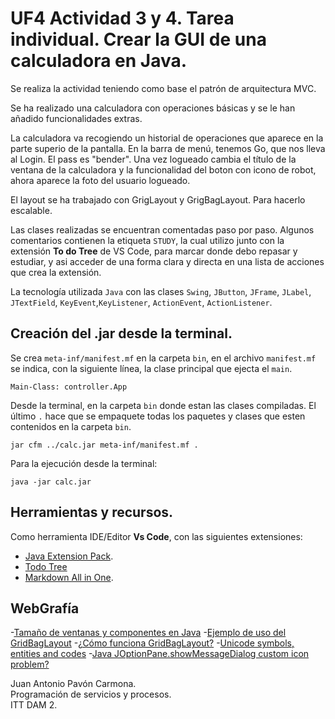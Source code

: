 # UF4 Actividad 3 y 4. Tarea individual. Crear la GUI de una calculadora en Java.
Se realiza la actividad teniendo como base el patrón de arquitectura MVC.

Se ha realizado una calculadora con operaciones básicas y se le han añadido funcionalidades extras. 

La calculadora va recogiendo un historial de operaciones que aparece en la parte superio de la pantalla. En la barra de menú, tenemos Go, que nos lleva al Login. El pass es "bender". Una vez logueado cambia el título de la ventana de la calculadora y la funcionalidad del boton con icono de robot, ahora aparece la foto del usuario logueado.

El layout se ha trabajado con GrigLayout y GrigBagLayout. Para hacerlo escalable. 

Las clases realizadas se encuentran comentadas paso por paso. Algunos comentarios contienen la etiqueta `STUDY`, la cual utilizo junto con la extensión **To do Tree** de VS Code, para marcar donde debo repasar y estudiar, y asi acceder de una forma clara y directa en una lista de acciones que crea la extensión.

La tecnología utilizada `Java` con las clases `Swing`,  `JButton`, `JFrame`, `JLabel`, `JTextField`, `KeyEvent`,`KeyListener`, `ActionEvent`, `ActionListener`.

## Creación del .jar desde la terminal.
Se crea `meta-inf/manifest.mf` en la carpeta `bin`, en el archivo `manifest.mf` se indica, con la siguiente línea, la clase principal que ejecta el `main`.
```
Main-Class: controller.App
```
Desde la terminal, en la carpeta `bin` donde estan las clases compiladas. El último `.` hace que se empaquete todas los paquetes y clases que esten contenidos en la carpeta `bin`. 

```
jar cfm ../calc.jar meta-inf/manifest.mf .
```

Para la ejecución desde la terminal: 
```
java -jar calc.jar
```

## Herramientas y recursos.
Como herramienta IDE/Editor **Vs Code**, con las siguientes extensiones:
- [Java Extension Pack](https://marketplace.visualstudio.com/items?itemName=vscjava.vscode-java-pack).
- [Todo Tree](https://marketplace.visualstudio.com/items?itemName=Gruntfuggly.todo-tree)
- [Markdown All in One](https://marketplace.visualstudio.com/items?itemName=yzhang.markdown-all-in-one).

## WebGrafía
-[Tamaño de ventanas y componentes en Java](http://chuwiki.chuidiang.org/index.php?title=Tama%C3%B1o_de_ventanas_y_componentes_en_Java)
-[Ejemplo de uso del GridBagLayout](http://www.chuidiang.org/java/layout/GridBagLayout/GridBagLayout.php)
-[¿Cómo funciona GridBagLayout?](https://riptutorial.com/es/swing/example/10132/-como-funciona-gridbaglayout-)
-[Unicode symbols, entities and codes](https://www.htmlsymbols.xyz/search)
-[Java JOptionPane.showMessageDialog custom icon problem?](https://stackoverflow.com/questions/6975736/java-joptionpane-showmessagedialog-custom-icon-problem)

Juan Antonio Pavón Carmona.  
Programación de servicios y procesos.  
ITT DAM 2.